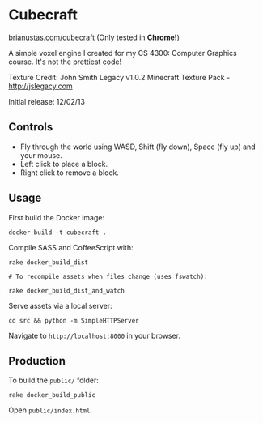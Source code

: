 # Cubecraft

[brianustas.com/cubecraft](http://brianustas.com/cubecraft) (Only tested in **Chrome!**)

A simple voxel engine I created for my CS 4300: Computer Graphics course.
It's not the prettiest code!

Texture Credit: John Smith Legacy v1.0.2 Minecraft Texture Pack - http://jslegacy.com

Initial release: 12/02/13

## Controls

- Fly through the world using WASD, Shift (fly down), Space (fly up) and your mouse.
- Left click to place a block.
- Right click to remove a block.

## Usage

First build the Docker image:

    docker build -t cubecraft .

Compile SASS and CoffeeScript with:

    rake docker_build_dist

    # To recompile assets when files change (uses fswatch):

    rake docker_build_dist_and_watch

Serve assets via a local server:

    cd src && python -m SimpleHTTPServer

Navigate to `http://localhost:8000` in your browser.

## Production

To build the `public/` folder:

    rake docker_build_public

Open `public/index.html`.
